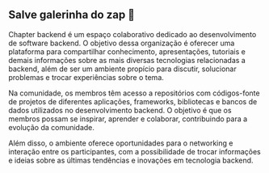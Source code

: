 ## Salve galerinha do zap 👋

Chapter backend é um espaço colaborativo dedicado ao desenvolvimento de software backend. O objetivo dessa organização é oferecer uma plataforma para compartilhar conhecimento, apresentações, tutoriais e demais informações sobre as mais diversas tecnologias relacionadas a backend, além de ser um ambiente propício para discutir, solucionar problemas e trocar experiências sobre o tema.

Na comunidade, os membros têm acesso a repositórios com códigos-fonte de projetos de diferentes aplicações, frameworks, bibliotecas e bancos de dados utilizados no desenvolvimento backend. O objetivo é que os membros possam se inspirar, aprender e colaborar, contribuindo para a evolução da comunidade.

Além disso, o ambiente oferece oportunidades para o networking e interação entre os participantes, com a possibilidade de trocar informações e ideias sobre as últimas tendências e inovações em tecnologia backend.
